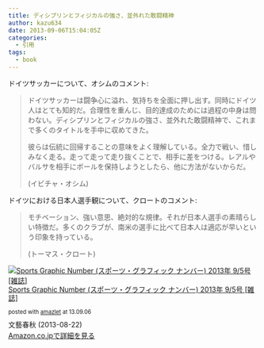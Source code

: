 ```yaml
---
title: ディシプリンとフィジカルの強さ、並外れた敢闘精神
author: kazu634
date: 2013-09-06T15:04:05Z
categories:
  - 引用
tags:
  - book
---
```

ドイツサッカーについて、オシムのコメント:

> ドイツサッカーは闘争心に溢れ、気持ちを全面に押し出す。同時にドイツ人はとても知的だ。合理性を重んじ、目的達成のためには過程の中身は問わない。ディシプリンとフィジカルの強さ、並外れた敢闘精神で、これまで多くのタイトルを手中に収めてきた。
>
> 彼らは伝統に回帰することの意味をよく理解している。全力で戦い、惜しみなく走る。走って走って走り抜くことで、相手に差をつける。レアルやバルサを相手にボールを保持しようとしたら、他に方法がないからだ。
>
> (イビチャ・オシム)

ドイツにおける日本人選手観について、クロートのコメント:

> モチベーション、強い意思、絶対的な規律。それが日本人選手の素晴らしい特徴だ。多くのクラブが、南米の選手に比べて日本人は適応が早いという印象を持っている。
>
> (トーマス・クロート)

<div class="amazlet-box" style="margin-bottom: 0px;">
<div class="amazlet-image" style="float: left; margin: 0px 12px 1px 0px;">
<a href="https://www.amazon.co.jp/exec/obidos/ASIN/B00ED1R0NM/simsnes-22/ref=nosim/" onclick="__gaTracker('send', 'event', 'outbound-article', 'https://www.amazon.co.jp/exec/obidos/ASIN/B00ED1R0NM/simsnes-22/ref=nosim/', '');" target="_blank" name="amazletlink"><img style="border: none;" alt="Sports Graphic Number (スポーツ・グラフィック ナンバー) 2013年 9/5号 [雑誌]" src="https://images-na.ssl-images-amazon.com/images/I/51fRGlwitZL._SL160_.jpg" /></a>
</div>

<div class="amazlet-info" style="line-height: 120%; margin-bottom: 10px;">
<div class="amazlet-name" style="margin-bottom: 10px; line-height: 120%;">
<p>
<a href="https://www.amazon.co.jp/exec/obidos/ASIN/B00ED1R0NM/simsnes-22/ref=nosim/" onclick="__gaTracker('send', 'event', 'outbound-article', 'https://www.amazon.co.jp/exec/obidos/ASIN/B00ED1R0NM/simsnes-22/ref=nosim/', 'Sports Graphic Number (スポーツ・グラフィック ナンバー) 2013年 9/5号 [雑誌]');" target="_blank" name="amazletlink">Sports Graphic Number (スポーツ・グラフィック ナンバー) 2013年 9/5号 [雑誌]</a>
</p>

<div class="amazlet-powered-date" style="font-size: 80%; margin-top: 5px; line-height: 120%;">
        posted with <a href="http://www.amazlet.com/" onclick="__gaTracker('send', 'event', 'outbound-article', 'http://www.amazlet.com/', 'amazlet');" title="amazlet"  target="_blank">amazlet</a> at 13.09.06
</div>
</div>

<div class="amazlet-detail">
      文藝春秋 (2013-08-22)
</div>

<div class="amazlet-sub-info" style="float: left;">
<div class="amazlet-link" style="margin-top: 5px;">
<a href="https://www.amazon.co.jp/exec/obidos/ASIN/B00ED1R0NM/simsnes-22/ref=nosim/" onclick="__gaTracker('send', 'event', 'outbound-article', 'https://www.amazon.co.jp/exec/obidos/ASIN/B00ED1R0NM/simsnes-22/ref=nosim/', 'Amazon.co.jpで詳細を見る');" target="_blank" name="amazletlink">Amazon.co.jpで詳細を見る</a>
</div>
</div>
</div>

<div class="amazlet-footer" style="clear: left;">
</div>
</div>
